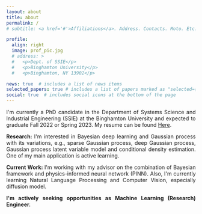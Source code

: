 ```yaml
---
layout: about
title: about
permalink: /
# subtitle: <a href='#'>Affiliations</a>. Address. Contacts. Moto. Etc.

profile:
  align: right
  image: prof_pic.jpg
  # address: >
  #   <p>Dept. of SSIE</p>
  #   <p>Binghamton University</p>
  #   <p>Binghamton, NY 13902</p>

news: true  # includes a list of news items
selected_papers: true # includes a list of papers marked as "selected={true}"
social: true  # includes social icons at the bottom of the page
---
```


<p style="text-align: justify;"> I'm currently a PhD candidate in the Department of Systems Science and Industrial Engineering (SSIE) at the Binghamton University and expected to graduate Fall 2022 or Spring 2023. My resume can be found <a href='assets/pdf/Industrial_Resume.pdf'>Here</a>.

<p style="text-align: justify;"> <strong>Research: </strong> I'm interested in Bayesian deep learning and Gaussian process with its variations, e.g., sparse Gaussian process, deep Gaussian process, Gaussian process latent variable model and conditional density estimation. One of my main application is active learning. 

<p style="text-align: justify;"> <strong>Current Work: </strong>I'm working with my advisor on the combination of Bayesian framework and physics-informed neural network (PINN). Also, I'm currently learning Natural Language Processing and Computer Vision, especially diffusion model. 

<p style="text-align: justify;"> <strong>I'm actively seeking opportunities as Machine Learning (Research) Engineer.</strong>
